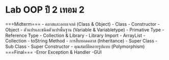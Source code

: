 Lab OOP ปี 2 เทอม 2
==================
===Midterm===
    - คลาสและออบเจกต์ (Class & Object)
        - Class
        - Constructor
        - Object
    - ตัวแปรและชนิดตัวแปรพื้นฐาน (Variable & Variabletype)
        - Primative Type
        - Reference Type
    - Collection & Library
        - Library Import
        - ArrayList
        - Collection
        - toString Method
    - การสืบทอดคลาส (Inheritance)
        - Super Class
        - Sub Class
        - Super Constructor
        - คุณสมบัติหลายรูปแบบ (Polymorphism)
===Final===
    -Error Exception & Handler
    -GUI